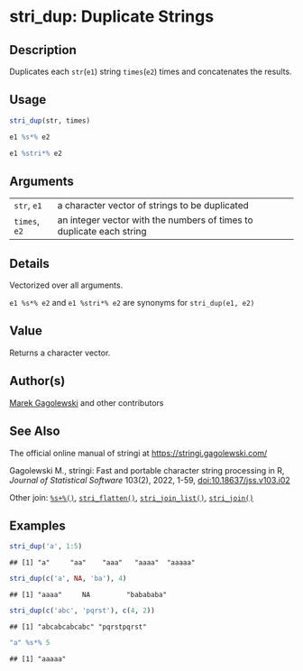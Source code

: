 # stri_dup: Duplicate Strings

## Description

Duplicates each `str`(`e1`) string `times`(`e2`) times and concatenates the results.

## Usage

``` r
stri_dup(str, times)

e1 %s*% e2

e1 %stri*% e2
```

## Arguments

|               |                                                                      |
|---------------|----------------------------------------------------------------------|
| `str`, `e1`   | a character vector of strings to be duplicated                       |
| `times`, `e2` | an integer vector with the numbers of times to duplicate each string |

## Details

Vectorized over all arguments.

`e1 %s*% e2` and `e1 %stri*% e2` are synonyms for `stri_dup(e1, e2)`

## Value

Returns a character vector.

## Author(s)

[Marek Gagolewski](https://www.gagolewski.com/) and other contributors

## See Also

The official online manual of <span class="pkg">stringi</span> at <https://stringi.gagolewski.com/>

Gagolewski M., <span class="pkg">stringi</span>: Fast and portable character string processing in R, *Journal of Statistical Software* 103(2), 2022, 1-59, [doi:10.18637/jss.v103.i02](https://doi.org/10.18637/jss.v103.i02)

Other join: [`%s+%()`](+25s+2B+25.md), [`stri_flatten()`](stri_flatten.md), [`stri_join_list()`](stri_join_list.md), [`stri_join()`](stri_join.md)

## Examples




```r
stri_dup('a', 1:5)
```

```
## [1] "a"     "aa"    "aaa"   "aaaa"  "aaaaa"
```

```r
stri_dup(c('a', NA, 'ba'), 4)
```

```
## [1] "aaaa"     NA         "babababa"
```

```r
stri_dup(c('abc', 'pqrst'), c(4, 2))
```

```
## [1] "abcabcabcabc" "pqrstpqrst"
```

```r
"a" %s*% 5
```

```
## [1] "aaaaa"
```
